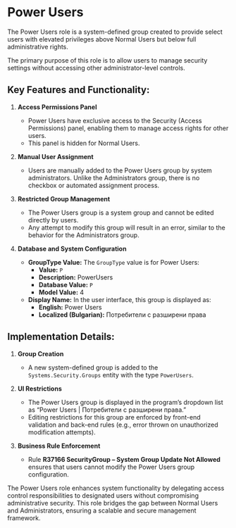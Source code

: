 # **Power Users**

The Power Users role is a system-defined group created to provide select users with elevated privileges above Normal Users but below full administrative rights.

The primary purpose of this role is to allow users to manage security settings without accessing other administrator-level controls.

## **Key Features and Functionality:**

1. **Access Permissions Panel**

   - Power Users have exclusive access to the Security (Access Permissions) panel, enabling them to manage access rights for other users.
   - This panel is hidden for Normal Users.

2. **Manual User Assignment**

   - Users are manually added to the Power Users group by system administrators. Unlike the Administrators group, there is no checkbox or automated assignment process.

3. **Restricted Group Management**

   - The Power Users group is a system group and cannot be edited directly by users.
   - Any attempt to modify this group will result in an error, similar to the behavior for the Administrators group.

4. **Database and System Configuration**

   - **GroupType Value:** The `GroupType` value is for Power Users:
     - **Value:** `P`
     - **Description:** PowerUsers
     - **Database Value:** `P`
     - **Model Value:** 4
   - **Display Name:** In the user interface, this group is displayed as:
     - **English:** Power Users
     - **Localized (Bulgarian):** Потребители с разширени права

## **Implementation Details:**

1. **Group Creation**

   - A new system-defined group is added to the `Systems.Security.Groups` entity with the type `PowerUsers`.

2. **UI Restrictions**

   - The Power Users group is displayed in the program’s dropdown list as “Power Users | Потребители с разширени права.”
   - Editing restrictions for this group are enforced by front-end validation and back-end rules (e.g., error thrown on unauthorized modification attempts).

3. **Business Rule Enforcement**

   - Rule **R37166 SecurityGroup – System Group Update Not Allowed** ensures that users cannot modify the Power Users group configuration.

The Power Users role enhances system functionality by delegating access control responsibilities to designated users without compromising administrative security. This role bridges the gap between Normal Users and Administrators, ensuring a scalable and secure management framework.
